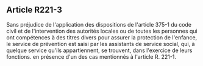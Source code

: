 ## Article R221-3

Sans préjudice de l'application des dispositions de l'article 375-1 du code civil et de l'intervention des
autorités locales ou de toutes les personnes qui ont compétences à des titres divers pour assurer la protection
de l'enfance, le service de prévention est saisi par les assistants de service social, qui, à quelque service qu'ils
appartiennent, se trouvent, dans l'exercice de leurs fonctions. en présence d'un des cas mentionnés à l'article
R. 221-1.


